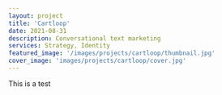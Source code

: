 ```yaml
---
layout: project
title: 'Cartloop'
date: 2021-08-31
description: Conversational text marketing
services: Strategy, Identity
featured_image: '/images/projects/cartloop/thumbnail.jpg'
cover_image: 'images/projects/cartloop/cover.jpg'
---
```


This is a test